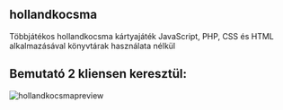 ## hollandkocsma
Többjátékos hollandkocsma kártyajáték JavaScript, PHP, CSS és HTML alkalmazásával könyvtárak használata nélkül

## Bemutató 2 kliensen keresztül:
![hollandkocsmapreview](https://user-images.githubusercontent.com/83843622/194328560-079762b5-6ce5-43d9-bee8-deafdc04639a.gif)
